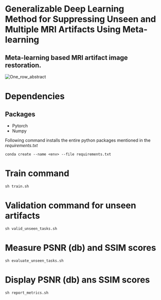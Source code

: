 # Generalizable Deep Learning Method for Suppressing Unseen and Multiple MRI Artifacts Using Meta-learning

## Meta-learning based MRI artifact image restoration.

![One_row_abstract](https://github.com/pallaarun/CMAML/assets/58825985/0e38c45f-d69e-4199-a9d6-4f74e47d4da9)

# Dependencies
## Packages
* Pytorch
* Numpy

Following command installs the entire python packages mentioned in the _requirements.txt_

```
conda create --name <env> --file requirements.txt
```

# Train command
```
sh train.sh
```

# Validation command for unseen artifacts
```
sh valid_unseen_tasks.sh
```

# Measure PSNR (db) and SSIM scores
```
sh evaluate_unseen_tasks.sh
```

# Display PSNR (db) ans SSIM scores
```
sh report_metrics.sh
```

